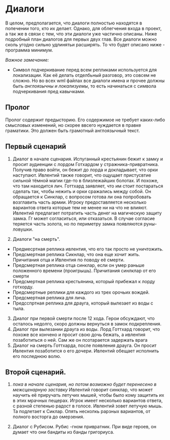 # Диалоги

В целом, предполагается, что диалоги полностью находятся в попечении того, кто их делает.
Однако, для облегчения входа в проект, а так же в связи с тем, что эти диалоги уже частично описаны. Ниже подробный план
диалогов для первых двух глав.
Все диалоги можно сколь угодно сильно удлинятьи расширять. То что будет описано ниже - программа минимум.

*Важное замечание:*
- Символ подчеркивание перед всем репликами используется для локализации. Как её делать отделбьный разговор,
это совсем не сложно. Но во всех wml файлах все диалоги имена и прочее должны быть _англоязычны и локализуемы_,
то есть начинаться с символа подчеркивания пред кавычками.


## Пролог

Пролог содержит предысторию. Его содержимое не требует каких-либо смысловых изменений, но скорее ввсего нуждается в правке
граматики. Это должен быть грамотный англоязычный текст.

## Первый сценарий

1. Диалог в начале сценария. Испуганный крестьянин бежит к замку и просит аудиенции с лордом Готхардом у стражника-привратника.
Получив право войти, он бежит до лорда и докладывает, что орки наступают. Ивлентий также говорит,
что ощущает пристусвтие сильной тёмной магии где-то в близлежайших болотах. И похоже, что там находится лич.
Готтхард заявляет, что им стоит постараться сделать так, чтобы нежить и орки сражались между собой. Он обращается к Синклар,
с вопросом готова ли она попробовать возглавить часть армии. Игроку предоставляется несколько вариантов ответа которые
тем не менее ни на что не влияют.
Ивлентий предлагает потратить часть денег на магическую защиту замка. Гг может согласиться, или отказаться. В случае согласие теряется часть золота,
но по периметру замка появляются руны-ловушки.

2. Диалоги "на смерть".
  - Предмесртная реплика ивлентия, что его так просто не уничтожить.
  - Предсмертная реплика Сикнлар, что она еще хочит жить. Причитания отца и Ивлентия по поводу её смерти.
  - Предсмертная реплика отца синклар, если он умер раньше положенного времени (проигрышь). Причитания синлклар от его смерти
  - Предсмертная реплика крестьянина, который прибежал к лорду готхорду.
  - Предсмертные реплики для каждого из трех орочьих вождей.
  - Предсмертная реплика для лича.
  - Предсспртная реплика для драуга, который вылезает из воды с тыла.
  
3. Диалог при первой смерти после 12 хода. Герои обсуждают, что осталось недолго, скоро должны вернуться в замок подкрепления.
4. Диалог при вылезании драуга из воды. Лорд Готтхард говорит, что похоже все кончено и просит свою дочь бежать, а ивлентия позаботиться о ней.
Сам же он псотарается задержать врага
5. Диалог на смерть Готтхарда, после появления драуга. Он просит Ивлентия позаботится о его дочери.
Ивлентий обещает исполнить его последнюю волю.

## Второй сценарий.

1. _пока в начале сценария, но потом возможно будет перенесено в межсценарную заставку_
Ивлентий говорит синклар, что может научить её приручать летучих мышей,
чтобы было кому защитить их в этих мрачных пещерах. Игрок имеет несколько вариантов ответа, с разной степенью радост в голосе.
Ивлентий зовет летучую мышь. Та подлетает к Сиклар. Опять несколкь рарзных вариантов, от полного восторга до омерзения.

2. Диалог с Рубисом. Рубис -гном привратник. При виде героев, он думает что они бандиты из банды григориуса.
  


